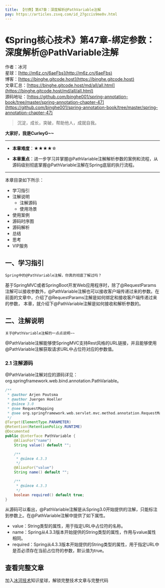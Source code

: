 ```yaml
---
title: 【付费】第47章：深度解析@PathVariable注解
pay: https://articles.zsxq.com/id_27gccis9me0v.html
---
```


# 《Spring核心技术》第47章-绑定参数：深度解析@PathVariable注解

作者：冰河
<br/>星球：[http://m6z.cn/6aeFbs](http://m6z.cn/6aeFbs)
<br/>博客：[https://binghe.gitcode.host](https://binghe.gitcode.host)
<br/>文章汇总：[https://binghe.gitcode.host/md/all/all.html](https://binghe.gitcode.host/md/all/all.html)
<br/>源码地址：[https://github.com/binghe001/spring-annotation-book/tree/master/spring-annotation-chapter-47](https://github.com/binghe001/spring-annotation-book/tree/master/spring-annotation-chapter-47)

> 沉淀，成长，突破，帮助他人，成就自我。

**大家好，我是CurleyG~~**

------

* **本章难度**：★★★★☆

* **本章重点**：进一步学习并掌握@PathVariable注解解析参数的案例和流程，从源码级别彻底掌握@PathVariable注解在Spring底层的执行流程。

------

本章目录如下所示：

* 学习指引
* 注解说明
  * 注解源码
  * 使用场景
* 使用案例
* 源码时序图
* 源码解析
* 总结
* 思考
* VIP服务

## 一、学习指引

`Spring中的@PathVariable注解，你真的彻底了解过吗？`

基于SpringMVC或者SpringBoot开发Web应用程序时，除了@RequestParams注解可以接收参数外，@PathVariable注解也可以接收客户端传递过来的参数。在前面的文章中，介绍了@RequestParams注解是如何绑定和接收客户端传递过来的参数， 本章，就介绍下@PathVariable注解是如何接收和解析参数的。

## 二、注解说明

`关于@PathVariable注解的一点点说明~~`

@PathVariable注解能够使SpringMVC支持Rest风格的URL链接，并且能够使用@PathVariable注解获取请求URL中占位符对应的参数值。

### 2.1 注解源码

@PathVariable注解对应的源码详见：org.springframework.web.bind.annotation.PathVariable。

```java
/**
 * @author Arjen Poutsma
 * @author Juergen Hoeller
 * @since 3.0
 * @see RequestMapping
 * @see org.springframework.web.servlet.mvc.method.annotation.RequestMappingHandlerAdapter
 */
@Target(ElementType.PARAMETER)
@Retention(RetentionPolicy.RUNTIME)
@Documented
public @interface PathVariable {
	@AliasFor("name")
	String value() default "";

	/**
	 * @since 4.3.3
	 */
	@AliasFor("value")
	String name() default "";

	/**
	 * @since 4.3.3
	 */
	boolean required() default true;
}
```

从源码可以看出，@PathVariable注解是从Spring3.0开始提供的注解，只能标注到参数上。在@PathVariable注解中提供了如下属性。

* value：String类型的属性，用于指定URL中占位符的名称。
* name：Spring从4.3.3版本开始提供的String类型的属性，作用与value属性相同。
* required：Spring从4.3.3版本开始提供的String类型的属性，用于指定URL中是否必须存在当前占位符的参数，默认值为true。

## 查看完整文章

加入[冰河技术](http://m6z.cn/6aeFbs)知识星球，解锁完整技术文章与完整代码
